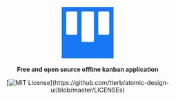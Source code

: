 
<div align="center">
  <img width="120" height="120" src="https://raw.githubusercontent.com/EnockDizraeli/myKanban/master/favicon.png" alt="myKanban icon"/>

  **Free and open source offline kanban application**
  
  [![MIT License](https://img.shields.io/apm/l/atomic-design-ui.svg?)](https://github.com/tterb/atomic-design-ui/blob/master/LICENSEs)
</div>
